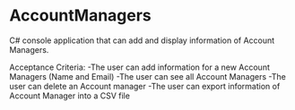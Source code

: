# AccountManagers
C#  console application that can add and display information of Account Managers.

Acceptance Criteria:
-The user can add information for a new Account Managers (Name and Email)
-The user can see all Account Managers
-The user can delete an Account manager
-The user can export information of Account Manager into a CSV file 
